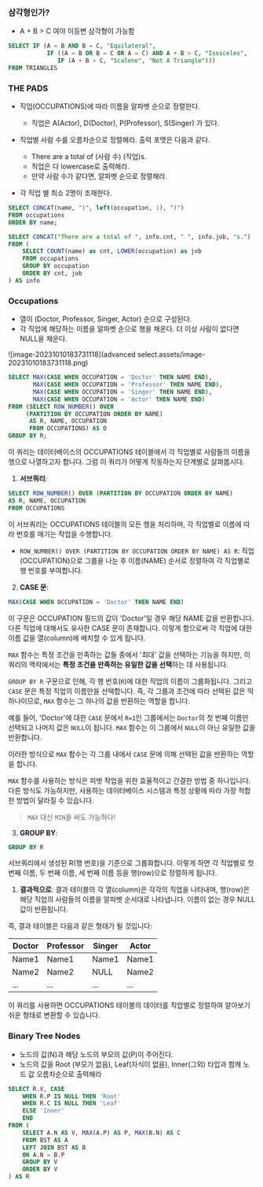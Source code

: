 ### 삼각형인가?

- A + B > C 여야 이등변 삼각형이 가능함

```sql
SELECT IF (A = B AND B = C, "Equilateral", 
           IF ((A = B OR B = C OR A = C) AND A + B > C, "Isosceles", 
              IF (A + B > C, "Scalene", "Not A Triangle")))
FROM TRIANGLES
```



### THE PADS

- 직업(OCCUPATIONS)에 따라 이름을 알파벳 순으로 정렬한다.
  - 직업은 A(Actor), D(Doctor), P(Professor), S(Singer) 가 있다.
- 직업별 사람 수를 오름차순으로 정렬해라. 출력 포맷은 다음과 같다.
  - There are a total of (사람 수) (직업)s.
  - 직업은 다 lowercase로 출력해라. 
  - 만약 사람 수가 같다면, 알파벳 순으로 정렬해라.

- 각 직업 별 최소 2명이 조재한다.



```sql
SELECT CONCAT(name, "(", left(occupation, 1), ")")
FROM occupations
ORDER BY name;

SELECT CONCAT("There are a total of ", info.cnt, " ", info.job, "s.")
FROM (
    SELECT COUNT(name) as cnt, LOWER(occupation) as job
    FROM occupations
    GROUP BY occupation
    ORDER BY cnt, job
) AS info
```



### Occupations

- 열이 (Doctor, Professor, Singer, Actor) 순으로 구성된다.
- 각 직업에 해당하는 이름을 알파벳 순으로 행을 채운다. 더 이상 사람이 없다면 NULL을 채운다.

![image-20231010183731118](advanced select.assets/image-20231010183731118.png)

```sql
SELECT MAX(CASE WHEN OCCUPATION = 'Doctor' THEN NAME END),
       MAX(CASE WHEN OCCUPATION = 'Professor' THEN NAME END),
       MAX(CASE WHEN OCCUPATION = 'Singer' THEN NAME END),
       MAX(CASE WHEN OCCUPATION = 'Actor' THEN NAME END)
FROM (SELECT ROW_NUMBER() OVER 
     (PARTITION BY OCCUPATION ORDER BY NAME) 
      AS R, NAME, OCCUPATION
      FROM OCCUPATIONS) AS O
GROUP BY R;
```

이 쿼리는 데이터베이스의 OCCUPATIONS 테이블에서 각 직업별로 사람들의 이름을 행으로 나열하고자 합니다. 그럼 이 쿼리가 어떻게 작동하는지 단계별로 살펴봅시다.

1. **서브쿼리**:

```sql
SELECT ROW_NUMBER() OVER (PARTITION BY OCCUPATION ORDER BY NAME)
AS R, NAME, OCCUPATION
FROM OCCUPATIONS
```

이 서브쿼리는 OCCUPATIONS 테이블의 모든 행을 처리하며, 각 직업별로 이름에 따라 번호를 매기는 작업을 수행합니다.

- `ROW_NUMBER() OVER (PARTITION BY OCCUPATION ORDER BY NAME) AS R`: 직업(OCCUPATION)으로 그룹을 나눈 후 이름(NAME) 순서로 정렬하여 각 직업별로 행 번호를 부여합니다.



2. **CASE 문**:

```sql
MAX(CASE WHEN OCCUPATION = 'Doctor' THEN NAME END)
```

이 구문은 OCCUPATION 필드의 값이 'Doctor'일 경우 해당 NAME 값을 반환합니다. 다른 직업에 대해서도 유사한 CASE 문이 존재합니다. 이렇게 함으로써 각 직업에 대한 이름 값을 열(column)에 배치할 수 있게 됩니다.

`MAX` 함수는 특정 조건을 만족하는 값들 중에서 '최대' 값을 선택하는 기능을 하지만, 이 쿼리의 맥락에서는 **특정 조건을 만족하는 유일한 값을 선택**하는 데 사용됩니다.

`GROUP BY R` 구문으로 인해, 각 행 번호(`R`)에 대한 직업의 이름이 그룹화됩니다. 그리고 `CASE` 문은 특정 직업의 이름만을 선택합니다. 즉, 각 그룹과 조건에 따라 선택된 값은 딱 하나이므로, `MAX` 함수는 그 하나의 값을 반환하는 역할을 합니다.

예를 들어, 'Doctor'에 대한 `CASE` 문에서 `R=1`인 그룹에서는 `Doctor`의 첫 번째 이름만 선택되고 나머지 값은 `NULL`이 됩니다. `MAX` 함수는 이 그룹에서 `NULL`이 아닌 유일한 값을 반환합니다.

이러한 방식으로 `MAX` 함수는 각 그룹 내에서 `CASE` 문에 의해 선택된 값을 반환하는 역할을 합니다.

`MAX` 함수를 사용하는 방식은 피벗 작업을 위한 효율적이고 간결한 방법 중 하나입니다. 다른 방식도 가능하지만, 사용하는 데이터베이스 시스템과 특정 상황에 따라 가장 적합한 방법이 달라질 수 있습니다.

> `MAX` 대신 `MIN`을 써도 가능하다!



3. **GROUP BY**:

```SQL
GROUP BY R
```

서브쿼리에서 생성된 R(행 번호)을 기준으로 그룹화합니다. 이렇게 하면 각 직업별로 첫 번째 이름, 두 번째 이름, 세 번째 이름 등을 행(row)으로 정렬하게 됩니다.

1. **결과적으로**: 결과 테이블의 각 열(column)은 각각의 직업을 나타내며, 행(row)은 해당 직업의 사람들의 이름을 알파벳 순서대로 나타냅니다. 이름이 없는 경우 NULL 값이 반환됩니다.

즉, 결과 테이블은 다음과 같은 형태가 될 것입니다:

| Doctor | Professor | Singer | Actor |
| ------ | --------- | ------ | ----- |
| Name1  | Name1     | Name1  | Name1 |
| Name2  | Name2     | NULL   | Name2 |
| ...    | ...       | ...    | ...   |

이 쿼리를 사용하면 OCCUPATIONS 테이블의 데이터를 직업별로 정렬하여 알아보기 쉬운 형태로 변환할 수 있습니다.





### Binary Tree Nodes

- 노드의 값(N)과 해당 노드의 부모의 값(P)이 주어진다.
- 노드의 값을 Root (부모가 없음), Leaf(자식이 없음), Inner(그외) 타입과 함께 노드 값 오름차순으로 출력해라

```sql
SELECT R.V, CASE
    WHEN R.P IS NULL THEN 'Root'
    WHEN R.C IS NULL THEN 'Leaf'
    ELSE 'Inner'
    END
FROM (
    SELECT A.N AS V, MAX(A.P) AS P, MAX(B.N) AS C
    FROM BST AS A
    LEFT JOIN BST AS B
    ON A.N = B.P
    GROUP BY V
    ORDER BY V
) AS R
```

